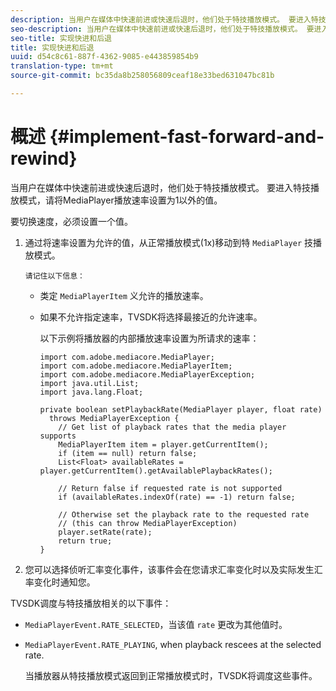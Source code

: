 ```yaml
---
description: 当用户在媒体中快速前进或快速后退时，他们处于特技播放模式。 要进入特技播放模式，请将MediaPlayer播放速率设置为1以外的值。
seo-description: 当用户在媒体中快速前进或快速后退时，他们处于特技播放模式。 要进入特技播放模式，请将MediaPlayer播放速率设置为1以外的值。
seo-title: 实现快进和后退
title: 实现快进和后退
uuid: d54c8c61-887f-4362-9085-e443859854b9
translation-type: tm+mt
source-git-commit: bc35da8b258056809ceaf18e33bed631047bc81b

---
```



# 概述 {#implement-fast-forward-and-rewind}

当用户在媒体中快速前进或快速后退时，他们处于特技播放模式。 要进入特技播放模式，请将MediaPlayer播放速率设置为1以外的值。

要切换速度，必须设置一个值。

1. 通过将速率设置为允许的值，从正常播放模式(1x)移动到特 `MediaPlayer` 技播放模式。

       请记住以下信息：
   
   * 类定 `MediaPlayerItem` 义允许的播放速率。
   * 如果不允许指定速率，TVSDK将选择最接近的允许速率。

      以下示例将播放器的内部播放速率设置为所请求的速率：

      ```
      import com.adobe.mediacore.MediaPlayer; 
      import com.adobe.mediacore.MediaPlayerItem; 
      import com.adobe.mediacore.MediaPlayerException; 
      import java.util.List; 
      import java.lang.Float; 
      
      private boolean setPlaybackRate(MediaPlayer player, float rate)  
        throws MediaPlayerException { 
          // Get list of playback rates that the media player supports 
          MediaPlayerItem item = player.getCurrentItem(); 
          if (item == null) return false; 
          List<Float> availableRates = player.getCurrentItem().getAvailablePlaybackRates(); 
      
          // Return false if requested rate is not supported 
          if (availableRates.indexOf(rate) == -1) return false; 
      
          // Otherwise set the playback rate to the requested rate  
          // (this can throw MediaPlayerException) 
          player.setRate(rate); 
          return true; 
      }
      ```

1. 您可以选择侦听汇率变化事件，该事件会在您请求汇率变化时以及实际发生汇率变化时通知您。

TVSDK调度与特技播放相关的以下事件：

* `MediaPlayerEvent.RATE_SELECTED`，当该值 `rate` 更改为其他值时。

* `MediaPlayerEvent.RATE_PLAYING`, when playback rescees at the selected rate.

   当播放器从特技播放模式返回到正常播放模式时，TVSDK将调度这些事件。